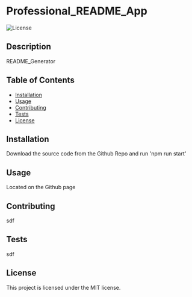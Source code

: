 # Professional_README_App

![License](https://img.shields.io/badge/License-MIT-blue.svg)

## Description

README_Generator

## Table of Contents

- [Installation](#installation)
- [Usage](#usage)
- [Contributing](#contributing)
- [Tests](#tests)
- [License](#license)

## Installation

Download the source code from the Github Repo and run 'npm run start'

## Usage

Located on the Github page

## Contributing

sdf

## Tests

sdf

## License

This project is licensed under the MIT license.
